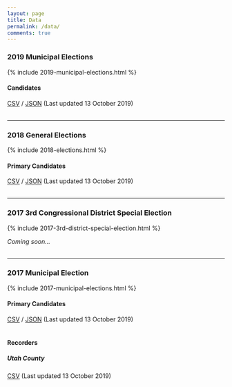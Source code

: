 ```yaml
---
layout: page
title: Data
permalink: /data/
comments: true
---
```


### 2019 Municipal Elections

{% include 2019-municipal-elections.html %}

#### Candidates
[CSV](https://www.electionsutah.org/data/2019/candidates.csv) / [JSON](https://www.electionsutah.org/data/2019/candidates.json) (Last updated 13 October 2019)
<br><br>
<hr>

### 2018 General Elections

{% include 2018-elections.html %}

#### Primary Candidates
[CSV](https://www.electionsutah.org/data/2018/primary/candidates.csv) / [JSON](https://www.electionsutah.org/data/2018/primary/candidates.json) (Last updated 13 October 2019)
<br><br>
<hr>

### 2017 3rd Congressional District Special Election

{% include 2017-3rd-district-special-election.html %}

_Coming soon..._
<br><br>
<hr>

### 2017 Municipal Election

{% include 2017-municipal-elections.html %}

#### Primary Candidates
[CSV](https://www.electionsutah.org/data/2017/primary/candidates.csv) / [JSON](https://www.electionsutah.org/data/2017/primary/candidates.json) (Last updated 13 October 2019)
<br><br>

#### Recorders
##### Utah County
[CSV](https://www.electionsutah.org/data/2017/utah-county-city-recorders.csv) (Last updated 13 October 2019)
